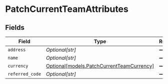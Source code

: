 # PatchCurrentTeamAttributes


## Fields

| Field                                                                              | Type                                                                               | Required                                                                           | Description                                                                        |
| ---------------------------------------------------------------------------------- | ---------------------------------------------------------------------------------- | ---------------------------------------------------------------------------------- | ---------------------------------------------------------------------------------- |
| `address`                                                                          | *Optional[str]*                                                                    | :heavy_minus_sign:                                                                 | N/A                                                                                |
| `name`                                                                             | *Optional[str]*                                                                    | :heavy_minus_sign:                                                                 | N/A                                                                                |
| `currency`                                                                         | [Optional[models.PatchCurrentTeamCurrency]](../models/patchcurrentteamcurrency.md) | :heavy_minus_sign:                                                                 | N/A                                                                                |
| `referred_code`                                                                    | *Optional[str]*                                                                    | :heavy_minus_sign:                                                                 | N/A                                                                                |